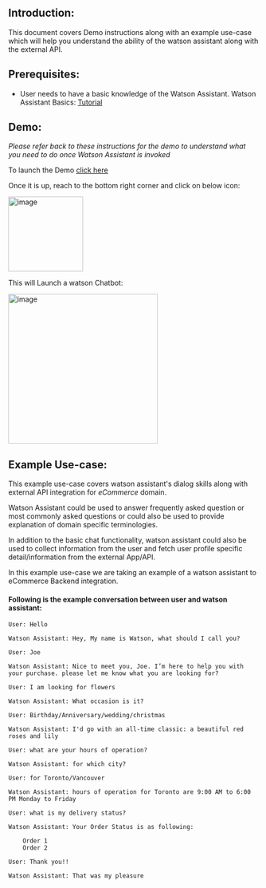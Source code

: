 <h2>Introduction:</h2>
This document covers Demo instructions along with an example use-case which will help you understand the ability of the watson assistant along with the external API.



<h2>Prerequisites:</h2>

- User needs to have a basic knowledge of the Watson Assistant. Watson Assistant Basics: [Tutorial](https://developer.ibm.com/learningpaths/get-started-watson-assistant/)



<h2>Demo:</h2>

_Please refer back to these instructions for the demo to understand what you need to do once Watson Assistant is invoked_

To launch the Demo [click here](https://web-chat.global.assistant.watson.appdomain.cloud/preview.html?backgroundImageURL=https%3A%2F%2Fus-south.assistant.watson.cloud.ibm.com%2Fpublic%2Fimages%2Fupx-0b052c85-f4f1-49fc-8133-27d976bda2fc%3A%3A1c6e72ab-0cf5-4162-a429-08e4aca46122&integrationID=9c2e4008-c265-45ae-8025-6fe1e085cf32&region=us-south&serviceInstanceID=0b052c85-f4f1-49fc-8133-27d976bda2fc)


Once it is up, reach to the bottom right corner and click on below icon:

<img width="150" alt="image" src="https://user-images.githubusercontent.com/114666786/206714768-26b31d66-9a88-46c9-a2da-d18445f3d4f2.png">
 

This will Launch a watson Chatbot:

<img width="300" alt="image" src="https://user-images.githubusercontent.com/114666786/201086081-ddbfc3b8-2817-42c3-ab0d-bc4a7722977b.png">
 


<h2>Example Use-case:</h2>

This example use-case covers watson assistant's dialog skills along with external API integration for _eCommerce_ domain.

Watson Assistant could be used to answer frequently asked question or most commonly asked questions or could also be used to provide explanation of domain specific terminologies.

In addition to the basic chat functionality, watson assistant could also be used to collect information from the user and fetch user profile specific detail/information from the external App/API. 

In this example use-case we are taking an example of a watson assistant to eCommerce Backend integration.


<h4>Following is the example conversation between user and watson assistant:</h4>

<!-- _**User:** Hello_

_**Watson Assistant:** Hey, My name is Watson, what should I call you?_

_**User:** Joe_

_**Watson Assistant:** Nice to meet you, Joe. I’m here to help you with your purchase. please let me know what you are looking for?_

_**User:** I am looking for flowers_

_**Watson Assistant:** What occasion is it?_

_**User:** Birthday/Anniversary/wedding/christmas_

_**Watson Assistant:** I'd go with an all-time classic: a beautiful red roses and lily_

_**User:** what are your hours of operation?_

_**Watson Assistant:** for which city?_

_**User:** for Toronto/Vancouver_

_**Watson Assistant:** hours of operation for Toronto are 9:00 AM to 6:00 PM Monday to Friday_

_**User:** what is my delivery status?_

_**Watson Assistant:** Your Order Status is as following:_
- _Order 1_
- _Order 2_

_**User:** Thank you!!_

_**Watson Assistant:** That was my pleasure_ -->



    User: Hello

    Watson Assistant: Hey, My name is Watson, what should I call you?

    User: Joe

    Watson Assistant: Nice to meet you, Joe. I’m here to help you with your purchase. please let me know what you are looking for?

    User: I am looking for flowers

    Watson Assistant: What occasion is it?

    User: Birthday/Anniversary/wedding/christmas

    Watson Assistant: I'd go with an all-time classic: a beautiful red roses and lily

    User: what are your hours of operation?

    Watson Assistant: for which city?

    User: for Toronto/Vancouver

    Watson Assistant: hours of operation for Toronto are 9:00 AM to 6:00 PM Monday to Friday

    User: what is my delivery status?

    Watson Assistant: Your Order Status is as following:

        Order 1
        Order 2

    User: Thank you!!

    Watson Assistant: That was my pleasure
